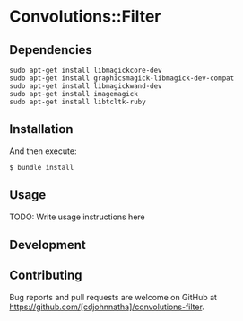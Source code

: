 # Convolutions::Filter

## Dependencies
```
sudo apt-get install libmagickcore-dev
sudo apt-get install graphicsmagick-libmagick-dev-compat
sudo apt-get install libmagickwand-dev
sudo apt-get install imagemagick
sudo apt-get install libtcltk-ruby
```


## Installation


And then execute:

    $ bundle install

## Usage

TODO: Write usage instructions here

## Development


## Contributing

Bug reports and pull requests are welcome on GitHub at https://github.com/[cdjohnnatha]/convolutions-filter.
